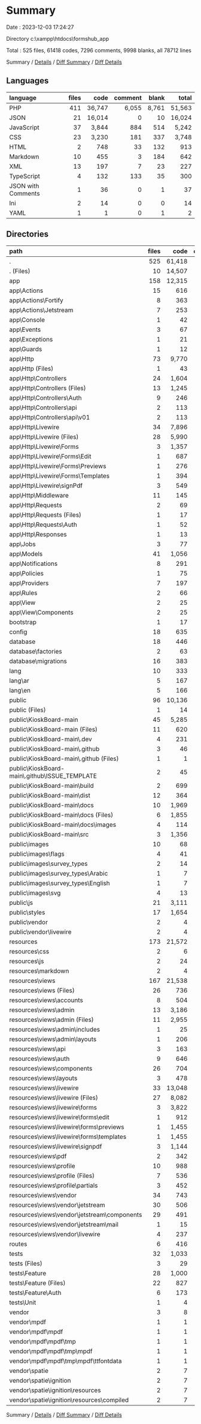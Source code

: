 # Summary

Date : 2023-12-03 17:24:27

Directory c:\\xampp\\htdocs\\formshub_app

Total : 525 files,  61418 codes, 7296 comments, 9998 blanks, all 78712 lines

Summary / [Details](details.md) / [Diff Summary](diff.md) / [Diff Details](diff-details.md)

## Languages
| language | files | code | comment | blank | total |
| :--- | ---: | ---: | ---: | ---: | ---: |
| PHP | 411 | 36,747 | 6,055 | 8,761 | 51,563 |
| JSON | 21 | 16,014 | 0 | 10 | 16,024 |
| JavaScript | 37 | 3,844 | 884 | 514 | 5,242 |
| CSS | 23 | 3,230 | 181 | 337 | 3,748 |
| HTML | 2 | 748 | 33 | 132 | 913 |
| Markdown | 10 | 455 | 3 | 184 | 642 |
| XML | 13 | 197 | 7 | 23 | 227 |
| TypeScript | 4 | 132 | 133 | 35 | 300 |
| JSON with Comments | 1 | 36 | 0 | 1 | 37 |
| Ini | 2 | 14 | 0 | 0 | 14 |
| YAML | 1 | 1 | 0 | 1 | 2 |

## Directories
| path | files | code | comment | blank | total |
| :--- | ---: | ---: | ---: | ---: | ---: |
| . | 525 | 61,418 | 7,296 | 9,998 | 78,712 |
| . (Files) | 10 | 14,507 | 39 | 98 | 14,644 |
| app | 158 | 12,315 | 2,574 | 3,146 | 18,035 |
| app\\Actions | 15 | 616 | 203 | 169 | 988 |
| app\\Actions\\Fortify | 8 | 363 | 139 | 102 | 604 |
| app\\Actions\\Jetstream | 7 | 253 | 64 | 67 | 384 |
| app\\Console | 1 | 42 | 12 | 10 | 64 |
| app\\Events | 3 | 67 | 31 | 24 | 122 |
| app\\Exceptions | 1 | 21 | 23 | 7 | 51 |
| app\\Guards | 1 | 12 | 43 | 9 | 64 |
| app\\Http | 73 | 9,770 | 1,749 | 2,439 | 13,958 |
| app\\Http (Files) | 1 | 43 | 21 | 10 | 74 |
| app\\Http\\Controllers | 24 | 1,604 | 329 | 451 | 2,384 |
| app\\Http\\Controllers (Files) | 13 | 1,245 | 238 | 358 | 1,841 |
| app\\Http\\Controllers\\Auth | 9 | 246 | 60 | 70 | 376 |
| app\\Http\\Controllers\\api | 2 | 113 | 31 | 23 | 167 |
| app\\Http\\Controllers\\api\\v01 | 2 | 113 | 31 | 23 | 167 |
| app\\Http\\Livewire | 34 | 7,896 | 1,286 | 1,895 | 11,077 |
| app\\Http\\Livewire (Files) | 28 | 5,990 | 890 | 1,422 | 8,302 |
| app\\Http\\Livewire\\Forms | 3 | 1,357 | 333 | 328 | 2,018 |
| app\\Http\\Livewire\\Forms\\Edit | 1 | 687 | 142 | 176 | 1,005 |
| app\\Http\\Livewire\\Forms\\Previews | 1 | 276 | 48 | 62 | 386 |
| app\\Http\\Livewire\\Forms\\Templates | 1 | 394 | 143 | 90 | 627 |
| app\\Http\\Livewire\\signPdf | 3 | 549 | 63 | 145 | 757 |
| app\\Http\\Middleware | 11 | 145 | 81 | 57 | 283 |
| app\\Http\\Requests | 2 | 69 | 26 | 21 | 116 |
| app\\Http\\Requests (Files) | 1 | 17 | 5 | 4 | 26 |
| app\\Http\\Requests\\Auth | 1 | 52 | 21 | 17 | 90 |
| app\\Http\\Responses | 1 | 13 | 6 | 5 | 24 |
| app\\Jobs | 3 | 77 | 24 | 23 | 124 |
| app\\Models | 41 | 1,056 | 125 | 304 | 1,485 |
| app\\Notifications | 8 | 291 | 205 | 61 | 557 |
| app\\Policies | 1 | 75 | 25 | 20 | 120 |
| app\\Providers | 7 | 197 | 77 | 50 | 324 |
| app\\Rules | 2 | 66 | 51 | 22 | 139 |
| app\\View | 2 | 25 | 6 | 8 | 39 |
| app\\View\\Components | 2 | 25 | 6 | 8 | 39 |
| bootstrap | 1 | 17 | 30 | 9 | 56 |
| config | 18 | 635 | 1,007 | 303 | 1,945 |
| database | 18 | 446 | 154 | 85 | 685 |
| database\\factories | 2 | 63 | 30 | 13 | 106 |
| database\\migrations | 16 | 383 | 124 | 72 | 579 |
| lang | 10 | 333 | 140 | 57 | 530 |
| lang\\ar | 5 | 167 | 70 | 28 | 265 |
| lang\\en | 5 | 166 | 70 | 29 | 265 |
| public | 96 | 10,136 | 1,220 | 1,131 | 12,487 |
| public (Files) | 1 | 14 | 30 | 12 | 56 |
| public\\KioskBoard-main | 45 | 5,285 | 671 | 871 | 6,827 |
| public\\KioskBoard-main (Files) | 11 | 620 | 136 | 182 | 938 |
| public\\KioskBoard-main\\.dev | 4 | 231 | 84 | 26 | 341 |
| public\\KioskBoard-main\\.github | 3 | 46 | 0 | 14 | 60 |
| public\\KioskBoard-main\\.github (Files) | 1 | 1 | 0 | 1 | 2 |
| public\\KioskBoard-main\\.github\\ISSUE_TEMPLATE | 2 | 45 | 0 | 13 | 58 |
| public\\KioskBoard-main\\build | 2 | 699 | 167 | 93 | 959 |
| public\\KioskBoard-main\\dist | 12 | 364 | 3 | 4 | 371 |
| public\\KioskBoard-main\\docs | 10 | 1,969 | 79 | 345 | 2,393 |
| public\\KioskBoard-main\\docs (Files) | 6 | 1,855 | 79 | 344 | 2,278 |
| public\\KioskBoard-main\\docs\\images | 4 | 114 | 0 | 1 | 115 |
| public\\KioskBoard-main\\src | 3 | 1,356 | 202 | 207 | 1,765 |
| public\\images | 10 | 68 | 5 | 21 | 94 |
| public\\images\\flags | 4 | 41 | 4 | 16 | 61 |
| public\\images\\survey_types | 2 | 14 | 0 | 0 | 14 |
| public\\images\\survey_types\\Arabic | 1 | 7 | 0 | 0 | 7 |
| public\\images\\survey_types\\English | 1 | 7 | 0 | 0 | 7 |
| public\\images\\svg | 4 | 13 | 1 | 5 | 19 |
| public\\js | 21 | 3,111 | 387 | 143 | 3,641 |
| public\\styles | 17 | 1,654 | 116 | 83 | 1,853 |
| public\\vendor | 2 | 4 | 11 | 1 | 16 |
| public\\vendor\\livewire | 2 | 4 | 11 | 1 | 16 |
| resources | 173 | 21,572 | 2,004 | 4,632 | 28,208 |
| resources\\css | 2 | 6 | 0 | 3 | 9 |
| resources\\js | 2 | 24 | 10 | 12 | 46 |
| resources\\markdown | 2 | 4 | 0 | 4 | 8 |
| resources\\views | 167 | 21,538 | 1,994 | 4,613 | 28,145 |
| resources\\views (Files) | 26 | 736 | 0 | 223 | 959 |
| resources\\views\\accounts | 8 | 504 | 2 | 129 | 635 |
| resources\\views\\admin | 13 | 3,186 | 26 | 674 | 3,886 |
| resources\\views\\admin (Files) | 11 | 2,955 | 25 | 630 | 3,610 |
| resources\\views\\admin\\includes | 1 | 25 | 0 | 4 | 29 |
| resources\\views\\admin\\layouts | 1 | 206 | 1 | 40 | 247 |
| resources\\views\\api | 3 | 163 | 0 | 30 | 193 |
| resources\\views\\auth | 9 | 646 | 25 | 180 | 851 |
| resources\\views\\components | 26 | 704 | 9 | 135 | 848 |
| resources\\views\\layouts | 3 | 478 | 3 | 109 | 590 |
| resources\\views\\livewire | 33 | 13,048 | 1,922 | 2,750 | 17,720 |
| resources\\views\\livewire (Files) | 27 | 8,082 | 1,300 | 1,587 | 10,969 |
| resources\\views\\livewire\\forms | 3 | 3,822 | 450 | 847 | 5,119 |
| resources\\views\\livewire\\forms\\edit | 1 | 912 | 38 | 169 | 1,119 |
| resources\\views\\livewire\\forms\\previews | 1 | 1,455 | 206 | 339 | 2,000 |
| resources\\views\\livewire\\forms\\templates | 1 | 1,455 | 206 | 339 | 2,000 |
| resources\\views\\livewire\\signpdf | 3 | 1,144 | 172 | 316 | 1,632 |
| resources\\views\\pdf | 2 | 342 | 4 | 79 | 425 |
| resources\\views\\profile | 10 | 988 | 3 | 171 | 1,162 |
| resources\\views\\profile (Files) | 7 | 536 | 0 | 104 | 640 |
| resources\\views\\profile\\partials | 3 | 452 | 3 | 67 | 522 |
| resources\\views\\vendor | 34 | 743 | 0 | 133 | 876 |
| resources\\views\\vendor\\jetstream | 30 | 506 | 0 | 116 | 622 |
| resources\\views\\vendor\\jetstream\\components | 29 | 491 | 0 | 101 | 592 |
| resources\\views\\vendor\\jetstream\\mail | 1 | 15 | 0 | 15 | 30 |
| resources\\views\\vendor\\livewire | 4 | 237 | 0 | 17 | 254 |
| routes | 6 | 416 | 88 | 146 | 650 |
| tests | 32 | 1,033 | 38 | 390 | 1,461 |
| tests (Files) | 3 | 29 | 36 | 18 | 83 |
| tests\\Feature | 28 | 1,000 | 2 | 370 | 1,372 |
| tests\\Feature (Files) | 22 | 827 | 2 | 300 | 1,129 |
| tests\\Feature\\Auth | 6 | 173 | 0 | 70 | 243 |
| tests\\Unit | 1 | 4 | 0 | 2 | 6 |
| vendor | 3 | 8 | 2 | 1 | 11 |
| vendor\\mpdf | 1 | 1 | 0 | 0 | 1 |
| vendor\\mpdf\\mpdf | 1 | 1 | 0 | 0 | 1 |
| vendor\\mpdf\\mpdf\\tmp | 1 | 1 | 0 | 0 | 1 |
| vendor\\mpdf\\mpdf\\tmp\\mpdf | 1 | 1 | 0 | 0 | 1 |
| vendor\\mpdf\\mpdf\\tmp\\mpdf\\ttfontdata | 1 | 1 | 0 | 0 | 1 |
| vendor\\spatie | 2 | 7 | 2 | 1 | 10 |
| vendor\\spatie\\ignition | 2 | 7 | 2 | 1 | 10 |
| vendor\\spatie\\ignition\\resources | 2 | 7 | 2 | 1 | 10 |
| vendor\\spatie\\ignition\\resources\\compiled | 2 | 7 | 2 | 1 | 10 |

Summary / [Details](details.md) / [Diff Summary](diff.md) / [Diff Details](diff-details.md)
